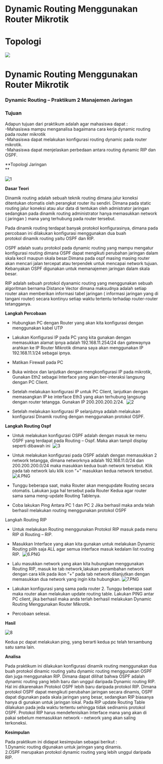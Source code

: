 # Dynamic Routing Menggunakan Router Mikrotik                                                                         




# Topologi
![](https://edosyam.wordpress.com/wp-content/uploads/2016/09/1.png?w=422)

Dynamic Routing Menggunakan Router Mikrotik
===========================================


### Dynamic Routing – Praktikum 2 Manajemen Jaringan

### Tujuan

Adapun tujuan dari praktikum adalah agar mahasiswa dapat :  
\-Mahasiswa mampu menganalisa bagaimana cara kerja dynamic routing pada router mikrotik  
\-Mahasiswa dapat melakukan konfigurasi routing dynamic pada router mikrotik.  
\-Mahasiswa dapat menjelaskan perbedaan antara routing dynamic RIP dan OSPF.

**Topologi Jaringan  
**

![1](https://edosyam.wordpress.com/wp-content/uploads/2016/09/1.png?w=300&h=202)

**Dasar Teori**

Dinamik routing adalah sebuah teknik routing dimana jalur koneksi ditentukan otomatis oleh perangkat router itu sendiri. Dimana pada static routing jalur koneksi atau alur data di tentukan oleh admistrator jaringan sedangkan pada dinamik routing administrator hanya memasukkan network ( jaringan ) mana yang terhubung pada router tersebut.

Pada dinamik routing terdapat banyak protokol konfigurasinya, dimana pada percobaan ini dilakukan konfigurasi menggunakan dua buah protokol dinamik routing yaitu OSPF dan RIP.

OSPF adalah suatu protokol pada dynamic routing yang mampu mengatur konfigurasi routing dimana OSPF dapat mengikuti perubahan jaringan dalam skala kecil maupun skala besar.Dimana pada ospf masing masing router akan mencari jalan tercepat atau terpendek untuk mencapai network tujuan. Kebanyakan OSPF digunakan untuk memanajemen jaringan dalam skala besar.

RIP adalah sebuah protokol dyanamic routing yang menggunakan sebuah algoritman bernama Distance Vector dimana maksudnya adalah setiap router akan memberikan informasi tabel jaringan ( informasi jaringan yang di tangani router) secara kontinyu setiap waktu tertentu terhadap router-router tetangganya.

**Langkah Percobaan**

*   Hubungkan PC dengan Router yang akan kita konfigurasi dengan menggunakan kabel UTP
*   Lakukan Konfigurasi IP pada PC yang kita gunakan dengan memasukkan alamat ipnya adalah 192.168.11.254/24 dan gatewaynya arahkan ke IP Router Mikrotik dimana saya akan menggunakan IP 192.168.11.1/24 sebagai ipnya.
*   Matikan Firewall pada PC
*   Buka winbox dan lanjutkan dengan mengkonfigurasi IP pada mikrotik, Gunakan Eth2 sebagai Interface yang akan ber-interaksi langsung dengan PC Client.

*   Setelah melakukan konfigurasi IP untuk PC Client, lanjutkan dengan memasangkan IP ke interface Eth3 yang akan terhubung langsung dengan router tetangga. Gunakan IP 200.200.200.2/24.
 ![2](https://edosyam.wordpress.com/wp-content/uploads/2016/10/2.png?w=640)

*   Setelah melakukan konfigurasi IP selanjutnya adalah melakukan konfigurasi Dinamik routing dengan menggunakan protokol OSPF.

**Langkah Routing Ospf**

*   Untuk melakukan konfigurasi OSPF adalah dengan masuk ke menu OSPF yang terdapat pada Routing – Ospf. Maka akan tampil display seperti dibawah ini 
![3](https://edosyam.wordpress.com/wp-content/uploads/2016/10/3.png?w=439&h=281)

*   Untuk melakukan konfigurasi pada OSPF adalah dengan memasukkan 2 network tetangga, dimana networknya adalah 192.168.11.0/24 dan 200.200.200.0/24 maka masukkan kedua buah network tersebut. Klik pada tab network lalu klik icon “+” masukkan kedua network tersebut.
![4.PNG](https://edosyam.wordpress.com/wp-content/uploads/2016/10/4.png?w=640)

*   Tunggu beberapa saat, maka Router akan mengupdate Routing secara otomatis. Lakukan juga hal tersebut pada Router Kedua agar router sama sama meng-update Routing Tablenya.
*   Coba lakukan Ping Antara PC 1 dan PC 2 Jika berhasil maka anda telah berhasil melakukan routing menggunakan protokol OSPF

Langkah Routing RIP

*   Untuk melakukan Routing menggunakan Protokol RIP masuk pada menu RIP di Routing – RIP.
*   Masukkan Interface yang akan kita gunakan untuk melakukan Dynamic Routing pilih saja ALL agar semua interface masuk kedalam list routing RIP. 
![6.PNG](https://edosyam.wordpress.com/wp-content/uploads/2016/10/6.png?w=640)

*   Lalu masukkan network yang akan kita hubungkan menggunakan Routing RIP, masuk ke tab network,lakukan penambahan network dengan cara klik pada ikon “+” pada tab network dilanjutkan dengan memasukkan dua network yang ingin kita hubungkan.
![7.PNG](https://edosyam.wordpress.com/wp-content/uploads/2016/10/7.png?w=640)

*   Lakukan konfigurasi yang sama pada router 2. Tunggu beberapa saat maka router akan melakukan update routing table. Lakukan PING antar PC client, jika berhasil maka anda terlah berhasil melakukan Dynamic Routing Menggunakan Router Mikrotik.
*   Percobaan selesai.

**Hasil**

![8](https://edosyam.wordpress.com/wp-content/uploads/2016/10/8.png?w=300&h=153)

Kedua pc dapat melakukan ping, yang berarti kedua pc telah tersambung satu sama lain.

**Analisa**

Pada praktikum ini dilakukan konfigurasi dinamik routing menggunakan dua buah protokol dinamic routing yaitu dynamic routing menggunakan OSPF dan juga menggunakan RIP. Dimana dapat dilihat bahwa OSPF adalah dynamic routing yang lebih baru dan unggul daripada Dynamic routing RIP. Hal ini dikarenakan Protokol OSPF lebih baru daripada protokol RIP. Dimana protokol OSPF dapat mengikuti perubahan jaringan secara dinamis, OSPF dapat digunakan pada skala jaringan yang besar, sedangkan RIP biasanya hanya di gunakan untuk jaringan lokal. Pada RIP update Routing Table dilakukan pada jeda waktu tertentu sehingga tidak sedinamis protokol OSPF. Protokol RIP harus mendefenisikan Interface mana yang akan di pakai sebelum memasukkan network – network yang akan saling terkoneksi.

**Kesimpulan**

Pada praktikum ini didapat kesimpulan sebagai berikut :  
1.Dynamic routing digunakan untuk jaringan yang dinamis.  
2.OSPF merupakan protokol dynamic routing yang lebih unggul daripada RIP.

